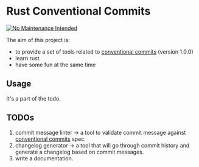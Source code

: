 # Rust Conventional Commits

[![No Maintenance Intended](http://unmaintained.tech/badge.svg)](http://unmaintained.tech/)

The aim of this project is:
- to provide a set of tools related to [conventional commits][1] (version 1.0.0)
- learn rust
- have some fun at the same time

## Usage

It's a part of the todo.

## TODOs

1. commit message linter -> a tool to validate commit message against [conventional commits][1] spec.
2. changelog generator -> a tool that will go through commit history and generate a changelog based on commit messages.
3. write a documentation.

[1]: https://www.conventionalcommits.org/en/v1.0.0/
